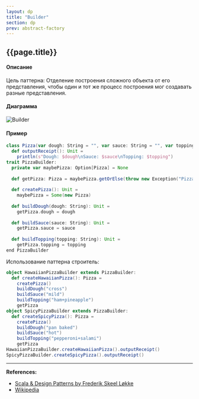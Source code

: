 ```yaml
---
layout: dp
title: "Builder"
section: dp
prev: abstract-factory
---
```


## {{page.title}}

#### Описание

Цель паттерна:
Отделение построения сложного объекта от его представления, 
чтобы один и тот же процесс построения мог создавать разные представления.

#### Диаграмма

![Builder](https://upload.wikimedia.org/wikipedia/ru/2/28/Builder.gif)

#### Пример

```scala mdoc
class Pizza(var dough: String = "", var sauce: String = "", var topping: String = ""):
  def outputReceipt(): Unit =
    println(s"Dough: $dough\nSauce: $sauce\nTopping: $topping")
trait PizzaBuilder:
  private var maybePizza: Option[Pizza] = None
  
  def getPizza: Pizza = maybePizza.getOrElse(throw new Exception("Pizza has not been created yet"))
  
  def createPizza(): Unit =
    maybePizza = Some(new Pizza)
    
  def buildDough(dough: String): Unit =
    getPizza.dough = dough
    
  def buildSauce(sauce: String): Unit =
    getPizza.sauce = sauce
    
  def buildTopping(topping: String): Unit =
    getPizza.topping = topping
end PizzaBuilder
```

Использование паттерна строитель:

```scala mdoc
object HawaiianPizzaBuilder extends PizzaBuilder:
  def createHawaiianPizza(): Pizza =
    createPizza()
    buildDough("cross")
    buildSauce("mild")
    buildTopping("ham+pineapple")
    getPizza
object SpicyPizzaBuilder extends PizzaBuilder:
  def createSpicyPizza(): Pizza =
    createPizza()
    buildDough("pan baked")
    buildSauce("hot")
    buildTopping("pepperoni+salami")
    getPizza
HawaiianPizzaBuilder.createHawaiianPizza().outputReceipt()
SpicyPizzaBuilder.createSpicyPizza().outputReceipt()
```


---

**References:**
- [Scala & Design Patterns by Frederik Skeel Løkke](https://www.scala-lang.org/old/sites/default/files/FrederikThesis.pdf)
- [Wikipedia](https://ru.wikipedia.org/wiki/%D0%A1%D1%82%D1%80%D0%BE%D0%B8%D1%82%D0%B5%D0%BB%D1%8C_(%D1%88%D0%B0%D0%B1%D0%BB%D0%BE%D0%BD_%D0%BF%D1%80%D0%BE%D0%B5%D0%BA%D1%82%D0%B8%D1%80%D0%BE%D0%B2%D0%B0%D0%BD%D0%B8%D1%8F))
